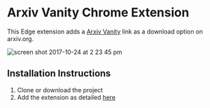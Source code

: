 # Arxiv Vanity Chrome Extension

This Edge extension adds a [Arxiv Vanity](https://www.arxiv-vanity.com) link as a download option on arxiv.org.

![screen shot 2017-10-24 at 2 23 45 pm](https://user-images.githubusercontent.com/37571/31968808-3b7b87c6-b8c7-11e7-9051-6548bdea97c9.png)

## Installation Instructions

1. Clone or download the project
2. Add the extension as detailed [here](https://docs.microsoft.com/en-us/microsoft-edge/extensions/guides/adding-and-removing-extensions)
